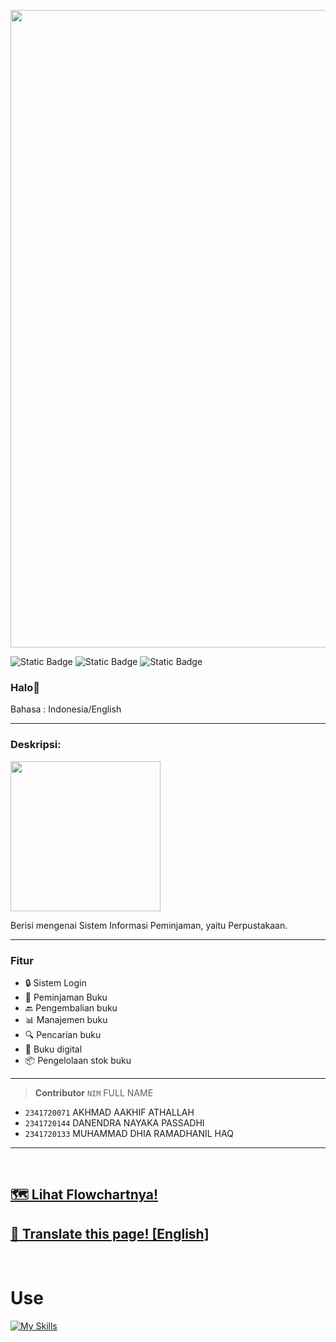 

<p align="center"><img src="header.gif" width="1020"></p>


![Static Badge](https://img.shields.io/badge/Type-Sistem%20Informasi-13e600) ![Static Badge](https://img.shields.io/badge/-Assignment-red) ![Static Badge](https://img.shields.io/badge/Total%20Team-3%20Human-4a92f0)

### Halo👋

Bahasa : Indonesia/English

---

### Deskripsi:
<p align="left"><img src="https://i.pinimg.com/564x/3f/4c/39/3f4c39b9d1d1f9dccd7ccd7588104988.jpg" width="240"></p>
Berisi mengenai Sistem Informasi Peminjaman, yaitu Perpustakaan.

---

### Fitur
- 🔒 Sistem Login
- 🤝 Peminjaman Buku
- 🔙 Pengembalian buku
- 📊 Manajemen buku
- 🔍 Pencarian buku
- 📱 Buku digital
- 📦 Pengelolaan stok buku

---


> __Contributor__ 
> `NIM` FULL NAME
- `2341720071` AKHMAD AAKHIF ATHALLAH 
- `2341720144` DANENDRA NAYAKA PASSADHI
- `2341720133` MUHAMMAD DHIA RAMADHANIL HAQ
---

<br>

## [🗺️ Lihat Flowchartnya!](./project-team-flowchart.md)
## [🔁 Translate this page! [English]](./README.en.md)

<br>

# Use
[![My Skills](https://skillicons.dev/icons?i=java,vscode,git,figma)]()
